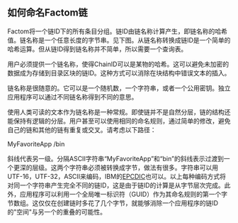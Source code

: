 ## 如何命名Factom链

Factom将一个链ID下的所有条目分组。链ID由链名称计算产生，即链名称的哈希值。链名称是一个任意长度的字节串。见下图。从链名称转换成链ID是一个简单的哈希运算。但从链ID得到链名称并不简单，所以需要一个查询表。

用户必须提供一个链名称，使得ChainID可以是某物的哈希。这可以避免未加密的数据成为存储到目录区块的链ID。这种方式可以消除在块结构中错误文本的插入。

链名称是很随意的。它可以是一个随机数，一个字符串，或者一个公用密钥。独立应用程序可以通过不同链名称得到不同的意思。

使用人类可读的文本作为链名称是一种常规。即使链并不是自然分层，链的结构还能保持有逻辑的分层。用户甚至可以使用相同的命名规则，通过简单的修改，避免自己的链和其他的链有重复或交叉。请考虑以下路径：

 MyFavoriteApp /bin

斜线代表另一级。分隔ASCII字符串“MyFavoriteApp”和“bin”的斜线表示过渡到一个更深的层级。这两个字符串必须被转换成字节，做法有很多。字符串可以用UTF-16，UTF-32，ASCII来编码，IBM的[EPCDIC](http://en.wikipedia.org/wiki/EBCDIC)也可以。以上每种编码方式将对同一个字符串产生完全不同的链ID，这是由于链ID的计算是从字节层次完成。此外，应用程序可以利用一个全局唯一标识符（GUID）作为其命名规则的第一个字节数组。这仅仅在创建链时多花了几个字节，就能够消除一个应用程序的链ID的"空间"与另一个的重叠的可能性。
